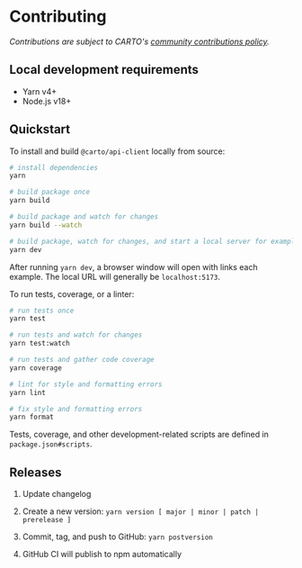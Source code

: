 # Contributing

_Contributions are subject to CARTO's [community contributions policy](https://carto.com/contributions/)._

## Local development requirements

- Yarn v4+
- Node.js v18+

## Quickstart

To install and build `@carto/api-client` locally from source:

```bash
# install dependencies
yarn

# build package once
yarn build

# build package and watch for changes
yarn build --watch

# build package, watch for changes, and start a local server for examples
yarn dev
```

After running `yarn dev`, a browser window will open with links each example. The local URL will generally be `localhost:5173`.

To run tests, coverage, or a linter:

```bash
# run tests once
yarn test

# run tests and watch for changes
yarn test:watch

# run tests and gather code coverage
yarn coverage

# lint for style and formatting errors
yarn lint

# fix style and formatting errors
yarn format
```

Tests, coverage, and other development-related scripts are defined in `package.json#scripts`.

## Releases

1. Update changelog

2. Create a new version: `yarn version [ major | minor | patch | prerelease ]`

3. Commit, tag, and push to GitHub: `yarn postversion`

4. GitHub CI will publish to npm automatically
